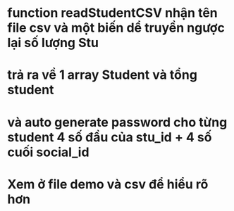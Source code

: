 # function readStudentCSV nhận tên file csv và một biến dể truyền ngược lại số lượng Stu
# trả ra về 1 array Student và tổng student
# và auto generate password cho từng student 4 số đầu của  stu_id + 4 số cuối social_id
# Xem ở file demo và csv để hiểu rõ hơn
